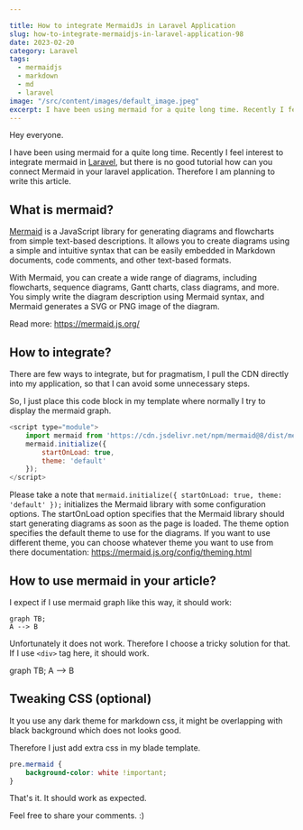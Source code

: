 ```yaml
---

title: How to integrate MermaidJs in Laravel Application
slug: how-to-integrate-mermaidjs-in-laravel-application-98
date: 2023-02-20
category: Laravel
tags:
  - mermaidjs
  - markdown
  - md
  - laravel
image: "/src/content/images/default_image.jpeg"
excerpt: I have been using mermaid for a quite long time. Recently I feel interest to integrate mermaid in [Laravel](https://laravel.com), but there is no good tutorial how can you connect Mermaid in your laravel application. Therefore I am planning to write this article.
---
```


Hey everyone.

I have been using mermaid for a quite long time. Recently I feel interest to integrate mermaid in [Laravel](https://laravel.com), but there is no good tutorial how can you connect Mermaid in your laravel application. Therefore I am planning to write this article.

## What is mermaid?

[Mermaid](https://mermaid.js.org/intro/) is a JavaScript library for generating diagrams and flowcharts from simple text-based descriptions. It allows you to create diagrams using a simple and intuitive syntax that can be easily embedded in Markdown documents, code comments, and other text-based formats.

With Mermaid, you can create a wide range of diagrams, including flowcharts, sequence diagrams, Gantt charts, class diagrams, and more. You simply write the diagram description using Mermaid syntax, and Mermaid generates a SVG or PNG image of the diagram.

Read more: https://mermaid.js.org/

## How to integrate?

There are few ways to integrate, but for pragmatism, I pull the CDN directly into my application, so that I can avoid some unnecessary steps.

So, I just place this code block in my template where normally I try to display the mermaid graph.

```js
<script type="module">
    import mermaid from 'https://cdn.jsdelivr.net/npm/mermaid@8/dist/mermaid.esm.min.mjs';
    mermaid.initialize({
        startOnLoad: true,
        theme: 'default'
    });
</script>
```

Please take a note that `mermaid.initialize({ startOnLoad: true, theme: 'default' });` initializes the Mermaid library with some configuration options.
The startOnLoad option specifies that the Mermaid library should start generating diagrams as soon as the page is loaded.
The theme option specifies the default theme to use for the diagrams.
If you want to use different theme, you can choose whatever theme you want to use from there documentation: https://mermaid.js.org/config/theming.html

## How to use mermaid in your article?

I expect if I use mermaid graph like this way, it should work:

```mermaid
graph TB;
A --> B
```

Unfortunately it does not work. Therefore I choose a tricky solution for that.
If I use `<div>` tag here, it should work.

<div class="mermaid">
graph TB;
A --> B
</div>

## Tweaking CSS (optional)
It you use any dark theme for markdown css, it might be overlapping with black background which does not looks good.

Therefore I just add extra css in my blade template.

```css
pre.mermaid {
    background-color: white !important;
}
```

That's it. It should work as expected.

Feel free to share your comments. :)